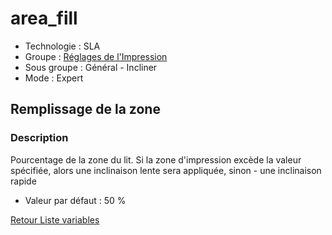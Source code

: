 # area_fill

* Technologie : SLA
* Groupe : [Réglages de l'Impression](../sla_printer/sla_parameters.md)
* Sous groupe : Général - Incliner
* Mode : Expert

## Remplissage de la zone

### Description

Pourcentage de la zone du lit.
Si la zone d'impression excède la valeur spécifiée, alors une inclinaison lente sera appliquée, sinon - une inclinaison rapide

* Valeur par défaut : 50 %


[Retour Liste variables](variable_list.md)